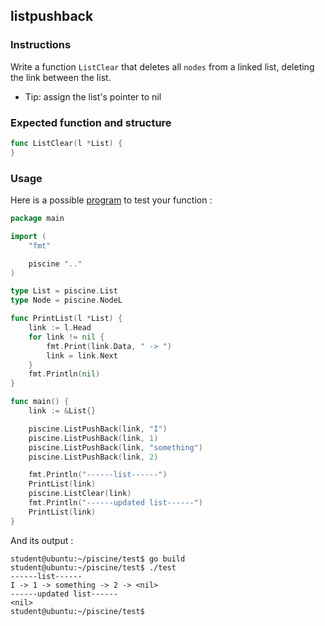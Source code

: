 ## listpushback

### Instructions

Write a function `ListClear` that deletes all `nodes` from a linked list, deleting the link between the list.

- Tip: assign the list's pointer to nil

### Expected function and structure

```go
func ListClear(l *List) {
}
```

### Usage

Here is a possible [program](TODO-LINK) to test your function :

```go
package main

import (
	"fmt"

	piscine ".."
)

type List = piscine.List
type Node = piscine.NodeL

func PrintList(l *List) {
	link := l.Head
	for link != nil {
		fmt.Print(link.Data, " -> ")
		link = link.Next
	}
	fmt.Println(nil)
}

func main() {
	link := &List{}

	piscine.ListPushBack(link, "I")
	piscine.ListPushBack(link, 1)
	piscine.ListPushBack(link, "something")
	piscine.ListPushBack(link, 2)

	fmt.Println("------list------")
	PrintList(link)
	piscine.ListClear(link)
	fmt.Println("------updated list------")
	PrintList(link)
}

```


And its output :

```console
student@ubuntu:~/piscine/test$ go build
student@ubuntu:~/piscine/test$ ./test
------list------
I -> 1 -> something -> 2 -> <nil>
------updated list------
<nil>
student@ubuntu:~/piscine/test$
```
